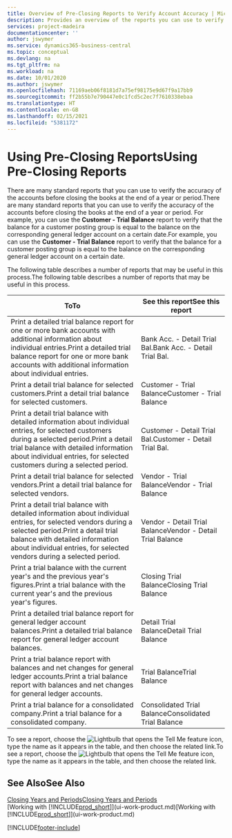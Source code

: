 ```yaml
---
title: Overview of Pre-Closing Reports to Verify Account Accuracy | Microsoft Docs
description: Provides an overview of the reports you can use to verify the accuracy of accounts before closing the books at the end of a year or period.
services: project-madeira
documentationcenter: ''
author: jswymer
ms.service: dynamics365-business-central
ms.topic: conceptual
ms.devlang: na
ms.tgt_pltfrm: na
ms.workload: na
ms.date: 10/01/2020
ms.author: jswymer
ms.openlocfilehash: 71169aeb06f8181d7a75ef98175e9d67f9a17bb9
ms.sourcegitcommit: ff2b55b7e790447e0c1fcd5c2ec7f7610338ebaa
ms.translationtype: HT
ms.contentlocale: en-GB
ms.lasthandoff: 02/15/2021
ms.locfileid: "5381172"
---
```

# <a name="using-pre-closing-reports"></a><span data-ttu-id="12fe8-103">Using Pre-Closing Reports</span><span class="sxs-lookup"><span data-stu-id="12fe8-103">Using Pre-Closing Reports</span></span>
<span data-ttu-id="12fe8-104">There are many standard reports that you can use to verify the accuracy of the accounts before closing the books at the end of a year or period.</span><span class="sxs-lookup"><span data-stu-id="12fe8-104">There are many standard reports that you can use to verify the accuracy of the accounts before closing the books at the end of a year or period.</span></span> <span data-ttu-id="12fe8-105">For example, you can use the **Customer - Trial Balance** report to verify that the balance for a customer posting group is equal to the balance on the corresponding general ledger account on a certain date.</span><span class="sxs-lookup"><span data-stu-id="12fe8-105">For example, you can use the **Customer - Trial Balance** report to verify that the balance for a customer posting group is equal to the balance on the corresponding general ledger account on a certain date.</span></span>

<span data-ttu-id="12fe8-106">The following table describes a number of reports that may be useful in this process.</span><span class="sxs-lookup"><span data-stu-id="12fe8-106">The following table describes a number of reports that may be useful in this process.</span></span>

| <span data-ttu-id="12fe8-107">To</span><span class="sxs-lookup"><span data-stu-id="12fe8-107">To</span></span> | <span data-ttu-id="12fe8-108">See this report</span><span class="sxs-lookup"><span data-stu-id="12fe8-108">See this report</span></span> |
| --- | --- |
| <span data-ttu-id="12fe8-109">Print a detailed trial balance report for one or more bank accounts with additional information about individual entries.</span><span class="sxs-lookup"><span data-stu-id="12fe8-109">Print a detailed trial balance report for one or more bank accounts with additional information about individual entries.</span></span> |<span data-ttu-id="12fe8-110">Bank Acc. - Detail Trial Bal.</span><span class="sxs-lookup"><span data-stu-id="12fe8-110">Bank Acc. - Detail Trial Bal.</span></span> |
| <span data-ttu-id="12fe8-111">Print a detail trial balance for selected customers.</span><span class="sxs-lookup"><span data-stu-id="12fe8-111">Print a detail trial balance for selected customers.</span></span> |<span data-ttu-id="12fe8-112">Customer - Trial Balance</span><span class="sxs-lookup"><span data-stu-id="12fe8-112">Customer - Trial Balance</span></span> |
| <span data-ttu-id="12fe8-113">Print a detail trial balance with detailed information about individual entries, for selected customers during a selected period.</span><span class="sxs-lookup"><span data-stu-id="12fe8-113">Print a detail trial balance with detailed information about individual entries, for selected customers during a selected period.</span></span> |<span data-ttu-id="12fe8-114">Customer - Detail Trial Bal.</span><span class="sxs-lookup"><span data-stu-id="12fe8-114">Customer - Detail Trial Bal.</span></span> |
| <span data-ttu-id="12fe8-115">Print a detail trial balance for selected vendors.</span><span class="sxs-lookup"><span data-stu-id="12fe8-115">Print a detail trial balance for selected vendors.</span></span> |<span data-ttu-id="12fe8-116">Vendor - Trial Balance</span><span class="sxs-lookup"><span data-stu-id="12fe8-116">Vendor - Trial Balance</span></span> |
| <span data-ttu-id="12fe8-117">Print a detail trial balance with detailed information about individual entries, for selected vendors during a selected period.</span><span class="sxs-lookup"><span data-stu-id="12fe8-117">Print a detail trial balance with detailed information about individual entries, for selected vendors during a selected period.</span></span> |<span data-ttu-id="12fe8-118">Vendor - Detail Trial Balance</span><span class="sxs-lookup"><span data-stu-id="12fe8-118">Vendor - Detail Trial Balance</span></span> |
| <span data-ttu-id="12fe8-119">Print a trial balance with the current year's and the previous year's figures.</span><span class="sxs-lookup"><span data-stu-id="12fe8-119">Print a trial balance with the current year's and the previous year's figures.</span></span> |<span data-ttu-id="12fe8-120">Closing Trial Balance</span><span class="sxs-lookup"><span data-stu-id="12fe8-120">Closing Trial Balance</span></span> |
| <span data-ttu-id="12fe8-121">Print a detailed trial balance report for general ledger account balances.</span><span class="sxs-lookup"><span data-stu-id="12fe8-121">Print a detailed trial balance report for general ledger account balances.</span></span> |<span data-ttu-id="12fe8-122">Detail Trial Balance</span><span class="sxs-lookup"><span data-stu-id="12fe8-122">Detail Trial Balance</span></span> |
| <span data-ttu-id="12fe8-123">Print a trial balance report with balances and net changes for general ledger accounts.</span><span class="sxs-lookup"><span data-stu-id="12fe8-123">Print a trial balance report with balances and net changes for general ledger accounts.</span></span> |<span data-ttu-id="12fe8-124">Trial Balance</span><span class="sxs-lookup"><span data-stu-id="12fe8-124">Trial Balance</span></span> |
| <span data-ttu-id="12fe8-125">Print a trial balance for a consolidated company.</span><span class="sxs-lookup"><span data-stu-id="12fe8-125">Print a trial balance for a consolidated company.</span></span> |<span data-ttu-id="12fe8-126">Consolidated Trial Balance</span><span class="sxs-lookup"><span data-stu-id="12fe8-126">Consolidated Trial Balance</span></span> |

<span data-ttu-id="12fe8-127">To see a report, choose the ![Lightbulb that opens the Tell Me feature](media/ui-search/search_small.png "Tell me what you want to do") icon, type the name as it appears in the table, and then choose the related link.</span><span class="sxs-lookup"><span data-stu-id="12fe8-127">To see a report, choose the ![Lightbulb that opens the Tell Me feature](media/ui-search/search_small.png "Tell me what you want to do") icon, type the name as it appears in the table, and then choose the related link.</span></span>

## <a name="see-also"></a><span data-ttu-id="12fe8-128">See Also</span><span class="sxs-lookup"><span data-stu-id="12fe8-128">See Also</span></span>
[<span data-ttu-id="12fe8-129">Closing Years and Periods</span><span class="sxs-lookup"><span data-stu-id="12fe8-129">Closing Years and Periods</span></span>](year-close-years-periods.md)  
<span data-ttu-id="12fe8-130">[Working with [!INCLUDE[prod_short](includes/prod_short.md)]](ui-work-product.md)</span><span class="sxs-lookup"><span data-stu-id="12fe8-130">[Working with [!INCLUDE[prod_short](includes/prod_short.md)]](ui-work-product.md)</span></span>



[!INCLUDE[footer-include](includes/footer-banner.md)]